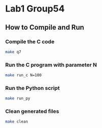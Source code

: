# Lab1 Group54

## How to Compile and Run

### Compile the C code
```bash
make q7
```

### Run the C program with parameter N
```bash
make run_c N=100
```

### Run the Python script
```bash
make run_py
```

### Clean generated files
```bash
make clean
```
